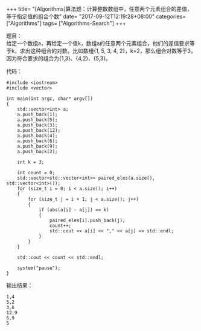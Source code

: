 +++
title= "[Algorithms]算法题：计算整数数组中，任意两个元素组合的差值，等于指定值的组合个数"
date= "2017-09-12T12:19:28+08:00"
categories= ["Algorithms"]
tags= ["Algorithms-Search"]
+++

题目：  
给定一个数组a，再给定一个值k，数组a的任意两个元素组合，他们的差值要求等于k，求出这种组合的对数。比如数组{1, 5, 3, 4, 2}，k=2，那么组合对数等于3，因为符合要求的组合为{1,3}、{4,2}、{5,3}。

代码：

    #include <iostream>
    #include <vector>

    int main(int argc, char* argv[])
    {
        std::vector<int> a;
        a.push_back(1);
        a.push_back(5);
        a.push_back(3);
        a.push_back(12);
        a.push_back(4);
        a.push_back(6);
        a.push_back(9);
        a.push_back(2);

        int k = 3;

        int count = 0;
        std::vector<std::vector<int>> paired_eles(a.size(), std::vector<int>());
        for (size_t i = 0; i < a.size(); i++)
        {
            for (size_t j = i + 1; j < a.size(); j++)
            {
                if (abs(a[i] - a[j]) == k)
                {
                    paired_eles[i].push_back(j);
                    count++;
                    std::cout << a[i] << "," << a[j] << std::endl;
                }
            }
        }

        std::cout << count << std::endl;

        system("pause");
    }

输出结果：

    1,4
    5,2
    3,6
    12,9
    6,9
    5
    